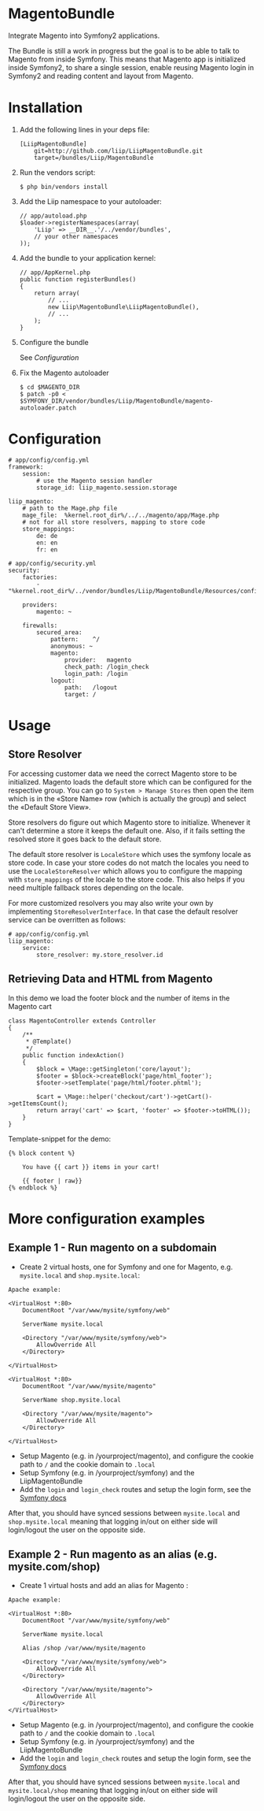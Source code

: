 MagentoBundle
=============

Integrate Magento into Symfony2 applications.

The Bundle is still a work in progress but the goal is to be able
to talk to Magento from inside Symfony. This means that Magento
app is initialized inside Symfony2, to share a single session,
enable reusing Magento login in Symfony2 and reading content and
layout from Magento.

Installation
============

1.  Add the following lines in your deps file:
    
    ```
    [LiipMagentoBundle]
        git=http://github.com/liip/LiipMagentoBundle.git
        target=/bundles/Liip/MagentoBundle
    ```

2.  Run the vendors script:
    
    ```
    $ php bin/vendors install
    ```

3.  Add the Liip namespace to your autoloader:
    
    ```
    // app/autoload.php
    $loader->registerNamespaces(array(
        'Liip' => __DIR__.'/../vendor/bundles',
        // your other namespaces
    ));
    ```

4.  Add the bundle to your application kernel:
    
    ```
    // app/AppKernel.php
    public function registerBundles()
    {
        return array(
            // ...
            new Liip\MagentoBundle\LiipMagentoBundle(),
            // ...
        );
    }
    ```

5.  Configure the bundle
    
    See *Configuration*
    

6.  Fix the Magento autoloader

    ```
    $ cd $MAGENTO_DIR
    $ patch -p0 < $SYMFONY_DIR/vendor/bundles/Liip/MagentoBundle/magento-autoloader.patch
    ```


Configuration
============

```
# app/config/config.yml
framework:
    session:
        # use the Magento session handler
        storage_id: liip_magento.session.storage

liip_magento:
    # path to the Mage.php file
    mage_file:  %kernel.root_dir%/../../magento/app/Mage.php
    # not for all store resolvers, mapping to store code
    store_mappings:
        de: de
        en: en
        fr: en
```

```
# app/config/security.yml
security:
    factories:
        - "%kernel.root_dir%/../vendor/bundles/Liip/MagentoBundle/Resources/config/security_factories.xml"

    providers:
        magento: ~

    firewalls:
        secured_area:
            pattern:    ^/
            anonymous: ~
            magento:
                provider:   magento
                check_path: /login_check
                login_path: /login
            logout:
                path:   /logout
                target: /
```


Usage
=====

Store Resolver
--------------

For accessing customer data we need the correct Magento store to be initialized. Magento loads
the default store which can be configured for the respective group. You can go to `System > Manage Stores`
then open the item which is in the «Store Name» row (which is actually the group) and select the
«Default Store View».

Store resolvers do figure out which Magento store to initialize. Whenever it can't determine a store
it keeps the default one. Also, if it fails setting the resolved store it goes back to the default store.


The default store resolver is `LocaleStore` which uses the symfony locale as store code. In case your
store codes do not match the locales you need to use the `LocaleStoreResolver` which allows you to
configure the mapping with `store_mappings` of the locale to the store code. This also helps if you need
multiple fallback stores depending on the locale.

For more customized resolvers you may also write your own by implementing `StoreResolverInterface`. In
that case the default resolver service can be overritten as follows:

```
# app/config/config.yml
liip_magento:
    service:
        store_resolver: my.store_resolver.id
```


Retrieving Data and HTML from Magento
-------------------------------------

In this demo we load the footer block and the number of items in the Magento cart

```
class MagentoController extends Controller
{
    /**
     * @Template()
     */
    public function indexAction()
    {
        $block = \Mage::getSingleton('core/layout');
        $footer = $block->createBlock('page/html_footer');
        $footer->setTemplate('page/html/footer.phtml');

        $cart = \Mage::helper('checkout/cart')->getCart()->getItemsCount();
        return array('cart' => $cart, 'footer' => $footer->toHTML());
    }
}
```

Template-snippet for the demo:

```
{% block content %}
    
    You have {{ cart }} items in your cart!
    
    {{ footer | raw}}
{% endblock %}  
```

More configuration examples
=====

## Example 1 - Run magento on a subdomain

- Create 2 virtual hosts, one for Symfony and one for Magento, e.g. `mysite.local` and `shop.mysite.local`:

```
Apache example:

<VirtualHost *:80>
    DocumentRoot "/var/www/mysite/symfony/web"

    ServerName mysite.local

    <Directory "/var/www/mysite/symfony/web">
        AllowOverride All
    </Directory>

</VirtualHost>

<VirtualHost *:80>
    DocumentRoot "/var/www/mysite/magento"

    ServerName shop.mysite.local

    <Directory "/var/www/mysite/magento">
        AllowOverride All
    </Directory>

</VirtualHost>
```
- Setup Magento (e.g. in <webroot>/yourproject/magento), and configure the cookie path to `/` and the cookie domain to `.local`
- Setup Symfony (e.g. in <webroot>/yourproject/symfony) and the LiipMagentoBundle 
- Add the `login` and `login_check` routes and setup the login form, see the [Symfony docs](http://symfony.com/doc/current/book/security.html#using-a-traditional-login-form)

After that, you should have synced sessions between `mysite.local` and `shop.mysite.local` meaning that logging in/out on either side will login/logout the user on the opposite side.

## Example 2 - Run magento as an alias (e.g. mysite.com/shop)

- Create 1 virtual hosts and add an alias for Magento :

```
Apache example: 

<VirtualHost *:80>
    DocumentRoot "/var/www/mysite/symfony/web"

    ServerName mysite.local

    Alias /shop /var/www/mysite/magento

    <Directory "/var/www/mysite/symfony/web">
        AllowOverride All
    </Directory>

    <Directory "/var/www/mysite/magento">
        AllowOverride All
    </Directory>
</VirtualHost>

```
- Setup Magento (e.g. in <webroot>/yourproject/magento), and configure the cookie path to `/` and the cookie domain to `.local`
- Setup Symfony (e.g. in <webroot>/yourproject/symfony) and the LiipMagentoBundle 
- Add the `login` and `login_check` routes and setup the login form, see the [Symfony docs](http://symfony.com/doc/current/book/security.html#using-a-traditional-login-form)

After that, you should have synced sessions between `mysite.local` and `mysite.local/shop` meaning that logging in/out on either side will login/logout the user on the opposite side.